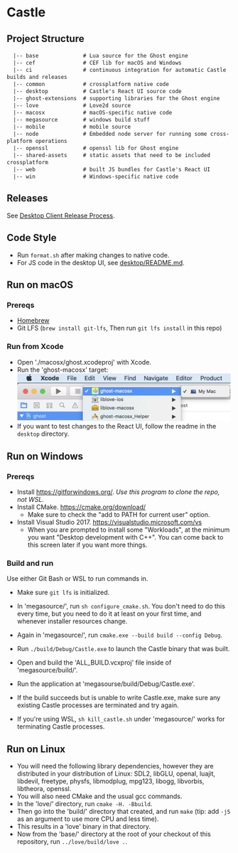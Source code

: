 # Castle

## Project Structure

```
  |-- base              # Lua source for the Ghost engine
  |-- cef               # CEF lib for macOS and Windows
  |-- ci                # continuous integration for automatic Castle builds and releases
  |-- common            # crossplatform native code
  |-- desktop           # Castle's React UI source code
  |-- ghost-extensions  # supporting libraries for the Ghost engine
  |-- love              # Love2d source
  |-- macosx            # macOS-specific native code
  |-- megasource        # windows build stuff
  |-- mobile            # mobile source
  |-- node              # Embedded node server for running some cross-platform operations
  |-- openssl           # openssl lib for Ghost engine
  |-- shared-assets     # static assets that need to be included crossplatform
  |-- web               # built JS bundles for Castle's React UI
  |-- win               # Windows-specific native code
```

## Releases

See [Desktop Client Release Process](https://github.com/castle-games/ghost/wiki/Desktop-client-release-process).

## Code Style

- Run `format.sh` after making changes to native code.
- For JS code in the desktop UI, see [desktop/README.md](desktop/README.md).

## Run on macOS

### Prereqs

- [Homebrew](https://brew.sh/)
- Git LFS (`brew install git-lfs`, Then run `git lfs install` in this repo)

### Run from Xcode

- Open './macosx/ghost.xcodeproj' with Xcode.
- Run the 'ghost-macosx' target:
  ![Run Castle on macOS](run-mac.png)
- If you want to test changes to the React UI, follow the readme in the `desktop` directory.

## Run on Windows

### Prereqs

- Install https://gitforwindows.org/. *Use this program to clone the repo, not WSL.*
- Install CMake. https://cmake.org/download/
  - Make sure to check the "add to PATH for current user" option.
- Install Visual Studio 2017. https://visualstudio.microsoft.com/vs
  - When you are prompted to install some "Workloads", at the minimum you want "Desktop development with C++". You can come back to this screen later if you want more things.

### Build and run

Use either Git Bash or WSL to run commands in.

- Make sure `git lfs` is initialized.
- In 'megasource/', run `sh configure_cmake.sh`. You don't need to do this every time, but you need to do it at least on your first time, and whenever installer resources change.
- Again in 'megasource/', run `cmake.exe --build build --config Debug`.
- Run `./build/Debug/Castle.exe` to launch the Castle binary that was built.

- Open and build the 'ALL_BUILD.vcxproj' file inside of 'megasource/build/'.
- Run the application at 'megasourse/build/Debug/Castle.exe'.
- If the build succeeds but is unable to write Castle.exe, make sure any existing Castle processes are terminated and try again.
- If you're using WSL, `sh kill_castle.sh` under 'megasource/' works for terminating Castle processes.

## Run on Linux

- You will need the following library dependencies, however they are distributed
  in your distribution of Linux: SDL2, libGLU, openal, luajit, libdevil,
  freetype, physfs, libmodplug, mpg123, libogg, libvorbis, libtheora, openssl.
- You will also need CMake and the usual gcc commands.
- In the 'love/' directory, run `cmake -H. -Bbuild`.
- Then go into the 'build/' directory that created, and run `make` (tip: add
  `-j5` as an argument to use more CPU and less time).
- This results in a 'love' binary in that directory.
- Now from the 'base/' directory at the root of your checkout of this
  repository, run `../love/build/love .`.
